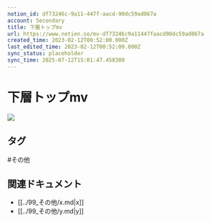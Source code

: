```yaml
---
notion_id: df73246c-9a11-447f-aacd-90dc59ad067a
account: Secondary
title: 下層トップmv
url: https://www.notion.so/mv-df73246c9a11447faacd90dc59ad067a
created_time: 2023-02-12T00:52:00.000Z
last_edited_time: 2023-02-12T00:52:00.000Z
sync_status: placeholder
sync_time: 2025-07-12T15:01:47.458300
---
```

# 下層トップmv

![](https://prod-files-secure.s3.us-west-2.amazonaws.com/d58fe38c-a9d4-4466-aed9-85604b7b2c6d/66b54536-91fd-47fc-be87-bf82102f8b81/Untitled.png?X-Amz-Algorithm=AWS4-HMAC-SHA256&X-Amz-Content-Sha256=UNSIGNED-PAYLOAD&X-Amz-Credential=ASIAZI2LB466WMCRE7DD%2F20250719%2Fus-west-2%2Fs3%2Faws4_request&X-Amz-Date=20250719T064424Z&X-Amz-Expires=3600&X-Amz-Security-Token=IQoJb3JpZ2luX2VjEIX%2F%2F%2F%2F%2F%2F%2F%2F%2F%2FwEaCXVzLXdlc3QtMiJGMEQCID04GgpO5Uw8gei2YpsP6dWrGhRvNbu76PhZFJLCfgQvAiBnPsXX2rWCG6AQhk5ceCBp6jEh3hO82yNb57rVRqM0nyqIBAie%2F%2F%2F%2F%2F%2F%2F%2F%2F%2F8BEAAaDDYzNzQyMzE4MzgwNSIMM5cpGeldOjTyilg7KtwDWPg6LF6cSyYmHUquC5zQ0IazBcybTuY%2Fo8dk4sBF7pHIqp4IgwcuePjrwZn%2Fjf7d38LI%2FLZ%2Fktvdt5bXzeKDqH4T0vGiWLC0m%2BodibiZ5Ng%2FtVvZNlPS81wMrUlXZcUT2BzxmDJ1wbnUgS281AVJoL3waaNYfX9yOkTX0Iwwig3sWRbt1ZWlCaNHMsiyqY%2Fza%2FOxKNRewhFjdbO92LtYUEFBmv8YjlqPgWladv4pelQZe9FjlayF%2FysN7qkjHv2p1HD6crDwdJxjvW5VEV7rnX27kJrhLs%2Bpaj9s7Itdh1PEV6Clp2zFdbVfrEUNGigfTpB32V5IVYEv44gljO2%2BQDSKoMTmhIRYou%2B1lTn0vExm3qVxJ84eF5HoDJlTEm1H%2FiC7Kcw4A9GpDBhdUzGH1%2BWtRcp8%2B8PhCuVtIEqQOfXurfMw%2Fk4ZtjKgg%2BOdTs7gjze%2BpZyDeoHrE4pUtdE1ewJsJnx27oWHSUfYqTq9OdY5OYH4GMva7fECzwrSO4KQ%2FMkq3bgUXOeZY57VS3CRPcgx7KQN1YogMfyrIaz7b2ZzpsDP8hExrZQC2WuVpwVWRabAhRccCns%2FP9RmK3Zn%2FrZYBAKkqYV5VdMQHGmH1Fq3%2BuL%2FWz3MHk8vMDcwkMbswwY6pgFNhLQ08psFlfbZ8OWMmvnNWy%2BPSNowW%2FIOmWT44ITVZXmF7FkLqIvPHJYjaoijvsF8g4MwE3CCBTkABDzSDwhpvv%2FmQCa6vPvkkyoyed3QfOsUCp26li%2BgFGtdsKc7D5TQ0oyjW2gFftqeCdIxmTx0ucIXY2QOnS9a0pHB3zkbUaXqsZzOQ43sugEbx2J%2FMTBhTwHAUxOZ1I8z%2F8VHxzCWS3ScScrA&X-Amz-Signature=8c04f0ba0eab5f8d1edf87172d75a4276f52f18c76c554972453f4dfd1e73e30&X-Amz-SignedHeaders=host&x-amz-checksum-mode=ENABLED&x-id=GetObject)

## タグ

#その他 

## 関連ドキュメント

- [[../99_その他/x.md|x]]
- [[../99_その他/y.md|y]]
